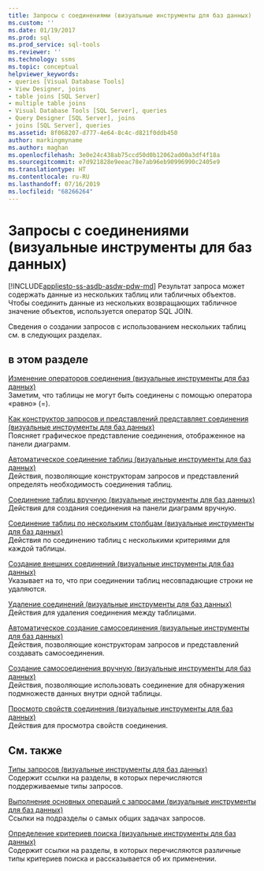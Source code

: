 ```yaml
---
title: Запросы с соединениями (визуальные инструменты для баз данных) | Документация Майкрософт
ms.custom: ''
ms.date: 01/19/2017
ms.prod: sql
ms.prod_service: sql-tools
ms.reviewer: ''
ms.technology: ssms
ms.topic: conceptual
helpviewer_keywords:
- queries [Visual Database Tools]
- View Designer, joins
- table joins [SQL Server]
- multiple table joins
- Visual Database Tools [SQL Server], queries
- Query Designer [SQL Server], joins
- joins [SQL Server], queries
ms.assetid: 8f068207-d777-4e64-8c4c-d821f0ddb450
author: markingmyname
ms.author: maghan
ms.openlocfilehash: 3e0e24c438ab75ccd50d0b12062ad00a3df4f18a
ms.sourcegitcommit: e7d921828e9eeac78e7ab96eb90996990c2405e9
ms.translationtype: HT
ms.contentlocale: ru-RU
ms.lasthandoff: 07/16/2019
ms.locfileid: "68266264"
---
```

# <a name="query-with-joins-visual-database-tools"></a>Запросы с соединениями (визуальные инструменты для баз данных)
[!INCLUDE[appliesto-ss-asdb-asdw-pdw-md](../../includes/appliesto-ss-asdb-asdw-pdw-md.md)]
Результат запроса может содержать данные из нескольких таблиц или табличных объектов. Чтобы соединить данные из нескольких возвращающих табличное значение объектов, используется оператор SQL JOIN.  
  
Сведения о создании запросов с использованием нескольких таблиц см. в следующих разделах.  
  
## <a name="in-this-section"></a>в этом разделе  
[Изменение операторов соединения (визуальные инструменты для баз данных)](../../ssms/visual-db-tools/modify-join-operators-visual-database-tools.md)  
Заметим, что таблицы не могут быть соединены с помощью оператора «равно» (=).  
  
[Как конструктор запросов и представлений представляет соединения (визуальные инструменты для баз данных)](../../ssms/visual-db-tools/how-the-query-and-view-designer-represents-joins-visual-database-tools.md)  
Поясняет графическое представление соединения, отображенное на панели диаграмм.  
  
[Автоматическое соединение таблиц (визуальные инструменты для баз данных)](../../ssms/visual-db-tools/join-tables-automatically-visual-database-tools.md)  
Действия, позволяющие конструкторам запросов и представлений определять необходимость соединения таблиц.  
  
[Соединение таблиц вручную (визуальные инструменты для баз данных)](../../ssms/visual-db-tools/join-tables-manually-visual-database-tools.md)  
Действия для создания соединения на панели диаграмм вручную.  
  
[Соединение таблиц по нескольким столбцам (визуальные инструменты для баз данных)](../../ssms/visual-db-tools/join-tables-on-multiple-columns-visual-database-tools.md)  
Действия по соединению таблиц с несколькими критериями для каждой таблицы.  
  
[Создание внешних соединений (визуальные инструменты для баз данных)](../../ssms/visual-db-tools/create-outer-joins-visual-database-tools.md)  
Указывает на то, что при соединении таблиц несовпадающие строки не удаляются.  
  
[Удаление соединений (визуальные инструменты для баз данных)](../../ssms/visual-db-tools/remove-joins-visual-database-tools.md)  
Действия для удаления соединения между таблицами.  
  
[Автоматическое создание самосоединения (визуальные инструменты для баз данных)](../../ssms/visual-db-tools/create-self-joins-automatically-visual-database-tools.md)  
Действия, позволяющие конструкторам запросов и представлений создавать самосоединения.  
  
[Создание самосоединения вручную (визуальные инструменты для баз данных)](../../ssms/visual-db-tools/create-self-joins-manually-visual-database-tools.md)  
Действия, позволяющие использовать соединение для обнаружения подмножеств данных внутри одной таблицы.  
  
[Просмотр свойств соединения (визуальные инструменты для баз данных)](../../ssms/visual-db-tools/view-join-properties-visual-database-tools.md)  
Действия для просмотра свойств соединения.  
  
## <a name="related-sections"></a>См. также  
[Типы запросов (визуальные инструменты для баз данных)](../../ssms/visual-db-tools/types-of-queries-visual-database-tools.md)  
Содержит ссылки на разделы, в которых перечисляются поддерживаемые типы запросов.  
  
[Выполнение основных операций с запросами (визуальные инструменты для баз данных)](../../ssms/visual-db-tools/perform-basic-operations-with-queries-visual-database-tools.md)  
Ссылки на подразделы о самых общих задачах запросов.  
  
[Определение критериев поиска (визуальные инструменты для баз данных)](../../ssms/visual-db-tools/specify-search-criteria-visual-database-tools.md)  
Содержит ссылки на разделы, в которых перечисляются различные типы критериев поиска и рассказывается об их применении.  
  
